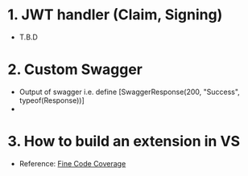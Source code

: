 # 1. JWT handler (Claim, Signing)
- T.B.D

# 2. Custom Swagger
- Output of swagger i.e. define [SwaggerResponse(200, "Success", typeof(Response<Model>))]
- 

# 3. How to build an extension in VS
- Reference: [Fine Code Coverage](https://github.com/FortuneN/FineCodeCoverage)
